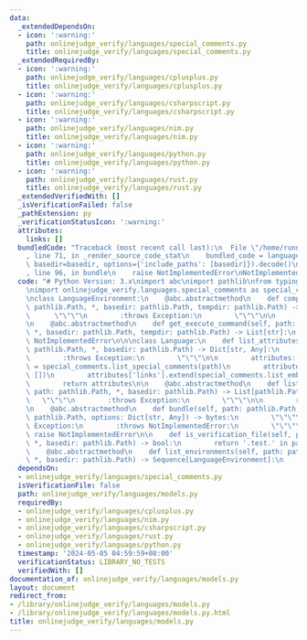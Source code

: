 ```yaml
---
data:
  _extendedDependsOn:
  - icon: ':warning:'
    path: onlinejudge_verify/languages/special_comments.py
    title: onlinejudge_verify/languages/special_comments.py
  _extendedRequiredBy:
  - icon: ':warning:'
    path: onlinejudge_verify/languages/cplusplus.py
    title: onlinejudge_verify/languages/cplusplus.py
  - icon: ':warning:'
    path: onlinejudge_verify/languages/csharpscript.py
    title: onlinejudge_verify/languages/csharpscript.py
  - icon: ':warning:'
    path: onlinejudge_verify/languages/nim.py
    title: onlinejudge_verify/languages/nim.py
  - icon: ':warning:'
    path: onlinejudge_verify/languages/python.py
    title: onlinejudge_verify/languages/python.py
  - icon: ':warning:'
    path: onlinejudge_verify/languages/rust.py
    title: onlinejudge_verify/languages/rust.py
  _extendedVerifiedWith: []
  _isVerificationFailed: false
  _pathExtension: py
  _verificationStatusIcon: ':warning:'
  attributes:
    links: []
  bundledCode: "Traceback (most recent call last):\n  File \"/home/runner/.local/lib/python3.10/site-packages/onlinejudge_verify/documentation/build.py\"\
    , line 71, in _render_source_code_stat\n    bundled_code = language.bundle(stat.path,\
    \ basedir=basedir, options={'include_paths': [basedir]}).decode()\n  File \"/home/runner/.local/lib/python3.10/site-packages/onlinejudge_verify/languages/python.py\"\
    , line 96, in bundle\n    raise NotImplementedError\nNotImplementedError\n"
  code: "# Python Version: 3.x\nimport abc\nimport pathlib\nfrom typing import *\n\
    \nimport onlinejudge_verify.languages.special_comments as special_comments\n\n\
    \nclass LanguageEnvironment:\n    @abc.abstractmethod\n    def compile(self, path:\
    \ pathlib.Path, *, basedir: pathlib.Path, tempdir: pathlib.Path) -> None:\n  \
    \      \"\"\"\n        :throws Exception:\n        \"\"\"\n\n        raise NotImplementedError\n\
    \n    @abc.abstractmethod\n    def get_execute_command(self, path: pathlib.Path,\
    \ *, basedir: pathlib.Path, tempdir: pathlib.Path) -> List[str]:\n        raise\
    \ NotImplementedError\n\n\nclass Language:\n    def list_attributes(self, path:\
    \ pathlib.Path, *, basedir: pathlib.Path) -> Dict[str, Any]:\n        \"\"\"\n\
    \        :throws Exception:\n        \"\"\"\n\n        attributes: Dict[str, Any]\
    \ = special_comments.list_special_comments(path)\n        attributes.setdefault('links',\
    \ [])\n        attributes['links'].extend(special_comments.list_embedded_urls(path))\n\
    \        return attributes\n\n    @abc.abstractmethod\n    def list_dependencies(self,\
    \ path: pathlib.Path, *, basedir: pathlib.Path) -> List[pathlib.Path]:\n     \
    \   \"\"\"\n        :throws Exception:\n        \"\"\"\n\n        raise NotImplementedError\n\
    \n    @abc.abstractmethod\n    def bundle(self, path: pathlib.Path, *, basedir:\
    \ pathlib.Path, options: Dict[str, Any]) -> bytes:\n        \"\"\"\n        :throws\
    \ Exception:\n        :throws NotImplementedError:\n        \"\"\"\n\n       \
    \ raise NotImplementedError\n\n    def is_verification_file(self, path: pathlib.Path,\
    \ *, basedir: pathlib.Path) -> bool:\n        return '.test.' in path.name\n\n\
    \    @abc.abstractmethod\n    def list_environments(self, path: pathlib.Path,\
    \ *, basedir: pathlib.Path) -> Sequence[LanguageEnvironment]:\n        raise NotImplementedError\n"
  dependsOn:
  - onlinejudge_verify/languages/special_comments.py
  isVerificationFile: false
  path: onlinejudge_verify/languages/models.py
  requiredBy:
  - onlinejudge_verify/languages/cplusplus.py
  - onlinejudge_verify/languages/nim.py
  - onlinejudge_verify/languages/csharpscript.py
  - onlinejudge_verify/languages/rust.py
  - onlinejudge_verify/languages/python.py
  timestamp: '2024-05-05 04:59:59+08:00'
  verificationStatus: LIBRARY_NO_TESTS
  verifiedWith: []
documentation_of: onlinejudge_verify/languages/models.py
layout: document
redirect_from:
- /library/onlinejudge_verify/languages/models.py
- /library/onlinejudge_verify/languages/models.py.html
title: onlinejudge_verify/languages/models.py
---
```

